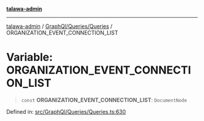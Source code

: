 [**talawa-admin**](../../../../README.md)

***

[talawa-admin](../../../../README.md) / [GraphQl/Queries/Queries](../README.md) / ORGANIZATION\_EVENT\_CONNECTION\_LIST

# Variable: ORGANIZATION\_EVENT\_CONNECTION\_LIST

> `const` **ORGANIZATION\_EVENT\_CONNECTION\_LIST**: `DocumentNode`

Defined in: [src/GraphQl/Queries/Queries.ts:630](https://github.com/gautam-divyanshu/talawa-admin/blob/9fef64ff9fb30eb3195cc9100606d8b7a89bca79/src/GraphQl/Queries/Queries.ts#L630)

